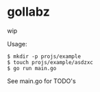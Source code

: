 # gollabz
wip

Usage:

```
$ mkdir -p projs/example
$ touch projs/example/asdzxc
$ go run main.go
```

See main.go for TODO's

